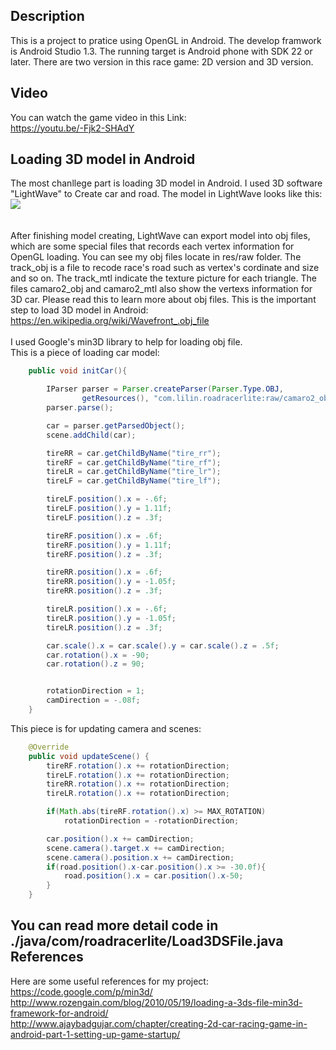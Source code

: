 Description
----------------------
This is a project to pratice using OpenGL in Android. The develop framwork is Android Studio 1.3. 
The running target is Android phone with SDK 22 or later.
There are two version in this race game: 2D version and 3D version.<br>

Video
---------
You can watch the game video in this Link:<br>
https://youtu.be/-Fjk2-SHAdY

Loading 3D model in Android
--------------------------------
The most chanllege part is loading 3D model in Android. I used 3D software "LightWave" to Create car and road. The model in LightWave
looks like this:<br>
![](http://debuggingnow.com/wp-content/uploads/2015/12/3dx.jpg)<br>
<br><br>After finishing model creating, LightWave can export model into obj files, which are some special files that records each vertex information
for OpenGL loading. You can see my obj files locate in res/raw folder. The track_obj is a file to recode race's road such as vertex's cordinate and size
and so on. The track_mtl indicate the texture picture for each triangle. The files camaro2_obj and camaro2_mtl also show the vertexs 
information for 3D car.
Please read this to learn more about obj files. This is the important step to load 3D model in Android:<br>
https://en.wikipedia.org/wiki/Wavefront_.obj_file<br><br>
I used Google's min3D library to help for loading obj file. <br>This is a piece of loading car model:
```java
	public void initCar(){

		IParser parser = Parser.createParser(Parser.Type.OBJ,
				getResources(), "com.lilin.roadracerlite:raw/camaro2_obj", true);//
		parser.parse();

		car = parser.getParsedObject();
		scene.addChild(car);

		tireRR = car.getChildByName("tire_rr");
		tireRF = car.getChildByName("tire_rf");
		tireLR = car.getChildByName("tire_lr");
		tireLF = car.getChildByName("tire_lf");

		tireLF.position().x = -.6f;
		tireLF.position().y = 1.11f;
		tireLF.position().z = .3f;

		tireRF.position().x = .6f;
		tireRF.position().y = 1.11f;
		tireRF.position().z = .3f;

		tireRR.position().x = .6f;
		tireRR.position().y = -1.05f;
		tireRR.position().z = .3f;

		tireLR.position().x = -.6f;
		tireLR.position().y = -1.05f;
		tireLR.position().z = .3f;

		car.scale().x = car.scale().y = car.scale().z = .5f;
		car.rotation().x = -90;
		car.rotation().z = 90;


		rotationDirection = 1;
		camDirection = -.08f;
	}
```
This piece is for updating camera and scenes:
```java
	@Override
	public void updateScene() {
		tireRF.rotation().x += rotationDirection;
		tireLF.rotation().x += rotationDirection;
		tireRR.rotation().x += rotationDirection;
		tireLR.rotation().x += rotationDirection;

		if(Math.abs(tireRF.rotation().x) >= MAX_ROTATION)
			rotationDirection = -rotationDirection;

		car.position().x += camDirection;
		scene.camera().target.x += camDirection;
		scene.camera().position.x += camDirection;
		if(road.position().x-car.position().x >= -30.0f){
			road.position().x = car.position().x-50;
		}
	}
```
You can read more detail code in ./java/com/roadracerlite/Load3DSFile.java
References
------------------------------
Here are some useful references for my project: <br>
https://code.google.com/p/min3d/ <br>
http://www.rozengain.com/blog/2010/05/19/loading-a-3ds-file-min3d-framework-for-android/ <br>
http://www.ajaybadgujar.com/chapter/creating-2d-car-racing-game-in-android-part-1-setting-up-game-startup/ <br>



